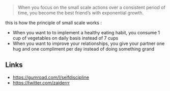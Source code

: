 > When you focus on the small scale actions over a consistent period of time, you become the best friend’s with exponential growth.

this is how the principle of small scale works :

-	When you want to to implement a healthy eating habit, you consume 1 cup of vegetables on daily basis instead of 7 cups
-	When you want to improve your relationships, you give your partner one hug and one compliment per day instead of doing something grand


Links
---

* https://gumroad.com/l/selfdiscipline
* https://twitter.com/zaiderrr

